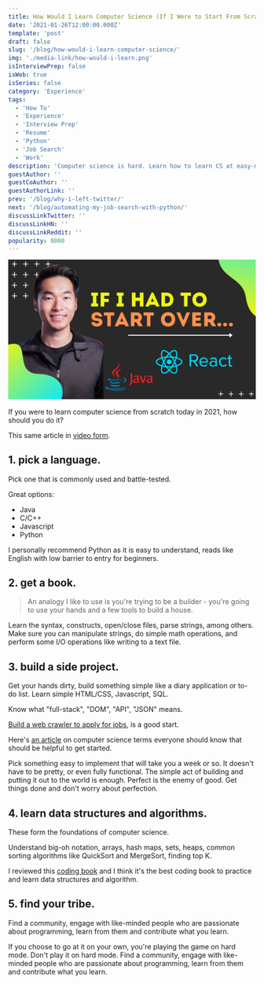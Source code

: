 ```yaml
---
title: How Would I Learn Computer Science (If I Were to Start From Scratch)
date: '2021-01-26T12:00:00.000Z'
template: 'post'
draft: false
slug: '/blog/how-would-i-learn-computer-science/'
img: './media-link/how-would-i-learn.png'
isInterviewPrep: false
isWeb: true
isSeries: false
category: 'Experience'
tags:
  - 'How To'
  - 'Experience'
  - 'Interview Prep'
  - 'Resume'
  - 'Python'
  - 'Job Search'
  - 'Work'
description: 'Computer science is hard. Learn how to learn CS at easy-mode.'
guestAuthor: ''
guestCoAuthor: ''
guestAuthorLink: ''
prev: '/blog/why-i-left-twitter/'
next: '/blog/automating-my-job-search-with-python/'
discussLinkTwitter: ''
discussLinkHN: ''
discussLinkReddit: ''
popularity: 8000
---
```


![How Would I Learn Computer Science Today](./media-link/how-would-i-learn.png)

If you were to learn computer science from scratch today in 2021, how should you do it?

This same article in [video form](https://www.youtube.com/watch?v=RLl0tR54YIU&t=5s&ab_channel=ZhiaChong-ProgrammingJourney).

## 1. pick a language.

Pick one that is commonly used and battle-tested.

Great options:

- Java
- C/C++
- Javascript
- Python

I personally recommend Python as it is easy to understand, reads like English with low barrier to entry for beginners.

## 2. get a book.

> An analogy I like to use is you're trying to be a builder - you're going to use your hands and a few tools to build a house.

Learn the syntax, constructs, open/close files, parse strings, among others. Make sure you can manipulate strings, do simple math operations, and perform some I/O operations like writing to a text file.

## 3. build a side project.

Get your hands dirty, build something simple like a diary application or to-do list. Learn simple HTML/CSS, Javascript, SQL.

Know what "full-stack", "DOM", "API", "JSON" means.

[Build a web crawler to apply for jobs](/blog/automating-my-job-search-with-python/), is a good start.

Here's [an article](/blog/cs-terms-you-should-know/) on computer science terms everyone should know that should be helpful to get started.

Pick something easy to implement that will take you a week or so. It doesn't have to be pretty, or even fully functional. The simple act of building and putting it out to the world is enough. Perfect is the enemy of good. Get things done and don't worry about perfection.

## 4. learn data structures and algorithms.

These form the foundations of computer science.

Understand big-oh notation, arrays, hash maps, sets, heaps, common sorting algorithms like QuickSort and MergeSort, finding top K.

I reviewed this [coding book](/blog/best-book-for-coding/) and I think it's the best coding book to practice and learn data structures and algorithm.

## 5. find your tribe.

Find a community, engage with like-minded people who are passionate about programming, learn from them and contribute what you learn.

If you choose to go at it on your own, you're playing the game on hard mode. Don't play it on hard mode. Find a community, engage with like-minded people who are passionate about programming, learn from them and contribute what you learn.
